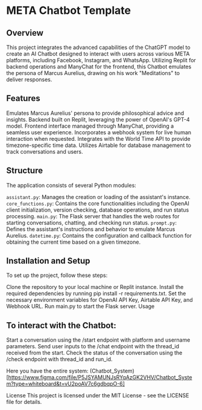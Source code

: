 # META Chatbot Template
## Overview
This project integrates the advanced capabilities of the ChatGPT model to create an AI Chatbot designed to interact with users across various META platforms, including Facebook, Instagram, and WhatsApp. Utilizing Replit for backend operations and ManyChat for the frontend, this Chatbot emulates the persona of Marcus Aurelius, drawing on his work "Meditations" to deliver responses.

## Features
Emulates Marcus Aurelius' persona to provide philosophical advice and insights.
Backend built on Replit, leveraging the power of OpenAI's GPT-4 model.
Frontend interface managed through ManyChat, providing a seamless user experience.
Incorporates a webhook system for live human interaction when requested.
Integrates with the World Time API to provide timezone-specific time data.
Utilizes Airtable for database management to track conversations and users.

## Structure
The application consists of several Python modules:

`assistant.py`: Manages the creation or loading of the assistant's instance.
`core_functions.py`: Contains the core functionalities including the OpenAI client initialization, version checking, database operations, and run status processing.
`main.py`: The Flask server that handles the web routes for starting conversations, chatting, and checking run status.
`prompt.py`: Defines the assistant's instructions and behavior to emulate Marcus Aurelius.
`datetime.py`: Contains the configuration and callback function for obtaining the current time based on a given timezone.

## Installation and Setup
To set up the project, follow these steps:

Clone the repository to your local machine or Replit instance.
Install the required dependencies by running pip install -r requirements.txt.
Set the necessary environment variables for OpenAI API Key, Airtable API Key, and Webhook URL.
Run main.py to start the Flask server.
Usage

## To interact with the Chatbot:

Start a conversation using the /start endpoint with platform and username parameters.
Send user inputs to the /chat endpoint with the thread_id received from the start.
Check the status of the conversation using the /check endpoint with thread_id and run_id.

Here you have the entire system: (Chatbot_System)[https://www.figma.com/file/P5JSYAMUNJsRYqAzGK2VHV/Chatbot_System?type=whiteboard&t=vU2poAV7c6gdbqpO-6]

License
This project is licensed under the MIT License - see the LICENSE file for details.
